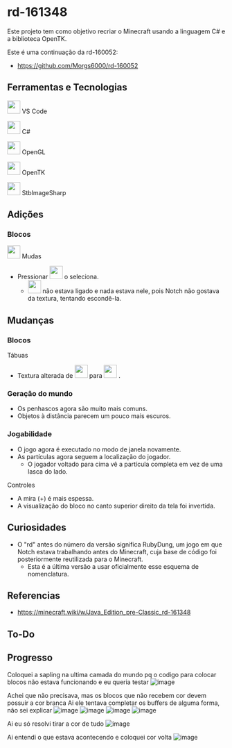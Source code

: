 # rd-161348
 
Este projeto tem como objetivo recriar o Minecraft usando a linguagem C# e a biblioteca OpenTK.

Este é uma continuação da rd-160052:
- https://github.com/Morgs6000/rd-160052

## Ferramentas e Tecnologias
<code><img height="30" src="https://cdn.jsdelivr.net/gh/devicons/devicon@latest/icons/vscode/vscode-original.svg" /></code> VS Code

<code><img height="30" src="https://cdn.jsdelivr.net/gh/devicons/devicon@latest/icons/csharp/csharp-original.svg" /></code> C#

<code><img height="30" src="https://cdn.jsdelivr.net/gh/devicons/devicon@latest/icons/opengl/opengl-original.svg" /></code> OpenGL

<code><img height="30" src="https://avatars.githubusercontent.com/u/5914736?s=280&v=4" /></code> OpenTK

<code><img height="30" src="https://cdn.jsdelivr.net/gh/devicons/devicon@latest/icons/nuget/nuget-original.svg" /></code> StbImageSharp

## Adições
### Blocos
<code><img height="30" src="https://github.com/user-attachments/assets/44ddb3ea-393a-4d79-ad0f-510e4b3d3212" /></code> Mudas
- Pressionar <code><img height="30" src="https://github.com/user-attachments/assets/c42c1202-1cdf-4834-9355-d4eb1b980031" /></code> o seleciona.
  - <code><img height="30" src="https://github.com/user-attachments/assets/51e473b6-988c-4766-98e2-66f80e195b93" /></code> não estava ligado e nada estava nele, pois Notch não gostava da textura, tentando escondê-la.
 
## Mudanças
### Blocos
Tábuas
- Textura alterada de <code><img height="30" src="https://github.com/user-attachments/assets/70e9fd2e-2539-4cf2-b164-bc7baf490a31" /></code> para <code><img height="30" src="https://github.com/user-attachments/assets/a961cada-16a0-47c3-b095-d1934c018b59" /></code> .

### Geração do mundo
- Os penhascos agora são muito mais comuns.
- Objetos à distância parecem um pouco mais escuros.

### Jogabilidade
- O jogo agora é executado no modo de janela novamente.
- As partículas agora seguem a localização do jogador.
  - O jogador voltado para cima vê a partícula completa em vez de uma lasca do lado.
 
Controles
- A mira (+) é mais espessa.
- A visualização do bloco no canto superior direito da tela foi invertida.

## Curiosidades
- O "rd" antes do número da versão significa RubyDung, um jogo em que Notch estava trabalhando antes do Minecraft, cuja base de código foi posteriormente reutilizada para o Minecraft.
  - Esta é a última versão a usar oficialmente esse esquema de nomenclatura. 


## Referencias
- https://minecraft.wiki/w/Java_Edition_pre-Classic_rd-161348

## To-Do

## Progresso
Coloquei a sapling na ultima camada do mundo pq o codigo para colocar blocos não estava funcionando e eu queria testar
![image](https://github.com/user-attachments/assets/dcc0b7a5-de2d-4b98-b972-6ac0f62099b2)

Achei que não precisava, mas os blocos que não recebem cor devem possuir a cor branca
Ai ele tentava completar os buffers de alguma forma, não sei explicar
![image](https://github.com/user-attachments/assets/88542540-8190-473e-b112-7377acd7e2d5)
![image](https://github.com/user-attachments/assets/bb0ef3a8-4a6c-4e89-8dfe-f13fd399a6fa)
![image](https://github.com/user-attachments/assets/1d6eb8ed-c237-4c76-999f-b3f42ceefaad)
![image](https://github.com/user-attachments/assets/0200205f-d76b-4f4c-b46e-8382e08abf07)

Ai eu só resolvi tirar a cor de tudo
![image](https://github.com/user-attachments/assets/3c87ad08-aa4a-4c08-98d4-fc5cd71d0a63)

Ai entendi o que estava acontecendo e coloquei cor volta
![image](https://github.com/user-attachments/assets/a32ed8cc-c3a3-46b6-b1f6-a33edc3f8d34)
